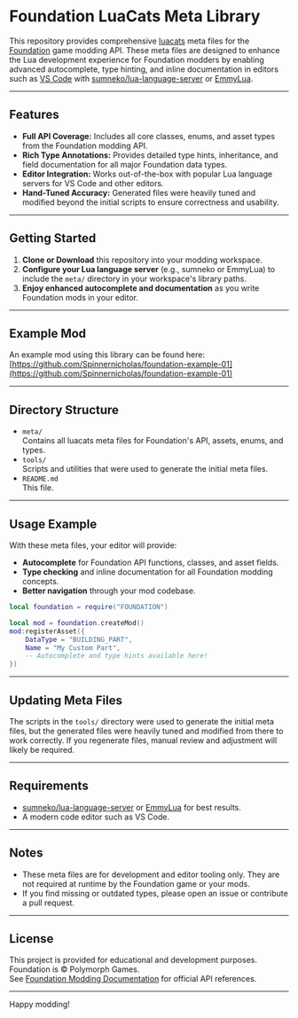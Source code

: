 # Foundation LuaCats Meta Library

This repository provides comprehensive [luacats](https://github.com/Benjamin-Dobell/luacats) meta files for the [Foundation](https://www.polymorph.games/foundation/) game modding API. These meta files are designed to enhance the Lua development experience for Foundation modders by enabling advanced autocomplete, type hinting, and inline documentation in editors such as [VS Code](https://code.visualstudio.com/) with [sumneko/lua-language-server](https://github.com/sumneko/lua-language-server) or [EmmyLua](https://emmylua.github.io/).

---

## Features

- **Full API Coverage:** Includes all core classes, enums, and asset types from the Foundation modding API.
- **Rich Type Annotations:** Provides detailed type hints, inheritance, and field documentation for all major Foundation data types.
- **Editor Integration:** Works out-of-the-box with popular Lua language servers for VS Code and other editors.
- **Hand-Tuned Accuracy:** Generated files were heavily tuned and modified beyond the initial scripts to ensure correctness and usability.

---

## Getting Started

1. **Clone or Download** this repository into your modding workspace.
2. **Configure your Lua language server** (e.g., sumneko or EmmyLua) to include the `meta/` directory in your workspace's library paths.
3. **Enjoy enhanced autocomplete and documentation** as you write Foundation mods in your editor.

---

## Example Mod

An example mod using this library can be found here:  
[https://github.com/Spinnernicholas/foundation-example-01](https://github.com/Spinnernicholas/foundation-example-01)

---

## Directory Structure

- `meta/`  
  Contains all luacats meta files for Foundation's API, assets, enums, and types.
- `tools/`  
  Scripts and utilities that were used to generate the initial meta files.
- `README.md`  
  This file.

---

## Usage Example

With these meta files, your editor will provide:

- **Autocomplete** for Foundation API functions, classes, and asset fields.
- **Type checking** and inline documentation for all Foundation modding concepts.
- **Better navigation** through your mod codebase.

```lua
local foundation = require("FOUNDATION")

local mod = foundation.createMod()
mod:registerAsset({
    DataType = "BUILDING_PART",
    Name = "My Custom Part",
    -- Autocomplete and type hints available here!
})
```

---

## Updating Meta Files

The scripts in the `tools/` directory were used to generate the initial meta files, but the generated files were heavily tuned and modified from there to work correctly. If you regenerate files, manual review and adjustment will likely be required.

---

## Requirements

- [sumneko/lua-language-server](https://github.com/sumneko/lua-language-server) or [EmmyLua](https://emmylua.github.io/) for best results.
- A modern code editor such as VS Code.

---

## Notes

- These meta files are for development and editor tooling only. They are not required at runtime by the Foundation game or your mods.
- If you find missing or outdated types, please open an issue or contribute a pull request.

---

## License

This project is provided for educational and development purposes. Foundation is © Polymorph Games.  
See [Foundation Modding Documentation](https://www.polymorph.games/foundation/modding/) for official API references.

---

Happy modding!